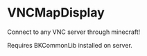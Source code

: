 # VNCMapDisplay
Connect to any VNC server through minecraft!

Requires BKCommonLib installed on server.
